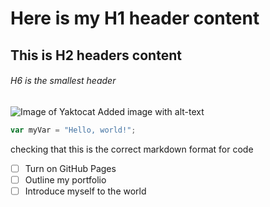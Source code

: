 # Here is my H1 header content
## This is H2 headers content
###### H6 is the smallest header




![Image of Yaktocat](https://octodex.github.com/images/yaktocat.png)
Added image with alt-text


``` javascript
var myVar = "Hello, world!";
```
checking that this is the correct markdown format for code



- [ ] Turn on GitHub Pages
- [ ] Outline my portfolio
- [ ] Introduce myself to the world
